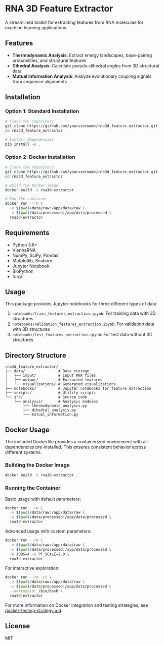 # RNA 3D Feature Extractor

A streamlined toolkit for extracting features from RNA molecules for machine learning applications.

## Features

- **Thermodynamic Analysis**: Extract energy landscapes, base-pairing probabilities, and structural features
- **Dihedral Analysis**: Calculate pseudo-dihedral angles from 3D structural data
- **Mutual Information Analysis**: Analyze evolutionary coupling signals from sequence alignments

## Installation

### Option 1: Standard Installation

```bash
# Clone the repository
git clone https://github.com/yourusername/rna3d_feature_extractor.git
cd rna3d_feature_extractor

# Install dependencies
pip install -e .
```

### Option 2: Docker Installation

```bash
# Clone the repository
git clone https://github.com/yourusername/rna3d_feature_extractor.git
cd rna3d_feature_extractor

# Build the Docker image
docker build -t rna3d-extractor .

# Run the container
docker run --rm \
  -v $(pwd)/data/raw:/app/data/raw \
  -v $(pwd)/data/processed:/app/data/processed \
  rna3d-extractor
```

## Requirements

- Python 3.8+
- ViennaRNA
- NumPy, SciPy, Pandas
- Matplotlib, Seaborn
- Jupyter Notebook
- BioPython
- forgi

## Usage

This package provides Jupyter notebooks for three different types of data:

1. `notebooks/train_features_extraction.ipynb`: For training data with 3D structures
2. `notebooks/validation_features_extraction.ipynb`: For validation data with 3D structures
3. `notebooks/test_features_extraction.ipynb`: For test data without 3D structures

## Directory Structure

```
rna3d_feature_extractor/
├── data/               # Data storage
│   ├── input/          # Input RNA files
│   ├── output/         # Extracted features
│   └── visualizations/ # Generated visualizations
├── notebooks/          # Jupyter notebooks for feature extraction
├── scripts/            # Utility scripts
└── src/                # Source code
    └── analysis/       # Analysis modules
        ├── thermodynamic_analysis.py
        ├── dihedral_analysis.py
        └── mutual_information.py
```

## Docker Usage

The included Dockerfile provides a containerized environment with all dependencies pre-installed. This ensures consistent behavior across different systems.

### Building the Docker Image

```bash
docker build -t rna3d-extractor .
```

### Running the Container

Basic usage with default parameters:

```bash
docker run --rm \
  -v $(pwd)/data/raw:/app/data/raw \
  -v $(pwd)/data/processed:/app/data/processed \
  rna3d-extractor
```

Advanced usage with custom parameters:

```bash
docker run --rm \
  -v $(pwd)/data/raw:/app/data/raw \
  -v $(pwd)/data/processed:/app/data/processed \
  -e JOBS=4 -e PF_SCALE=2.0 \
  rna3d-extractor
```

For interactive exploration:

```bash
docker run --rm -it \
  -v $(pwd)/data/raw:/app/data/raw \
  -v $(pwd)/data/processed:/app/data/processed \
  --entrypoint /bin/bash \
  rna3d-extractor
```

For more information on Docker integration and testing strategies, see [docker-testing-strategy.md](docs/docker-testing-strategy.md).

## License

MIT